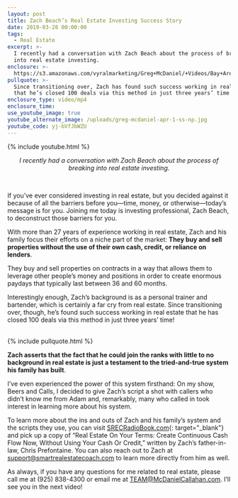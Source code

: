 ```yaml
---
layout: post
title: Zach Beach’s Real Estate Investing Success Story
date: 2019-03-28 00:00:00
tags:
  - Real Estate
excerpt: >-
  I recently had a conversation with Zach Beach about the process of breaking
  into real estate investing.
enclosure: >-
  https://s3.amazonaws.com/vyralmarketing/Greg+McDaniel/+Videos/Bay+Area+Real+Estate+Agent+-+Zach+Beachs+Real+Estate+Investing+Success+Story.mp4
pullquote: >-
  Since transitioning over, Zach has found such success working in real estate
  that he’s closed 100 deals via this method in just three years’ time!
enclosure_type: video/mp4
enclosure_time:
use_youtube_image: true
youtube_alternate_image: /uploads/greg-mcdaniel-apr-1-ss-np.jpg
youtube_code: yj-bVfJbWZU
---
```


{% include youtube.html %}

<center><em>I recently had a conversation with Zach Beach about the process of breaking into real estate investing.</em></center>

&nbsp;

If you’ve ever considered investing in real estate, but you decided against it because of all the barriers before you—time, money, or otherwise—today’s message is for you. Joining me today is investing professional, Zach Beach, to deconstruct those barriers for you.

With more than 27 years of experience working in real estate, Zach and his family focus their efforts on a niche part of the market: **They buy and sell properties without the use of their own cash, credit, or reliance on lenders**.

They buy and sell properties on contracts in a way that allows them to leverage other people’s money and positions in order to create enormous paydays that typically last between 36 and 60 months.

Interestingly enough, Zach’s background is as a personal trainer and bartender, which is certainly a far cry from real estate. Since transitioning over, though, he’s found such success working in real estate that he has closed 100 deals via this method in just three years’ time!<br>&nbsp;

{% include pullquote.html %}

**Zach asserts that the fact that he could join the ranks with little to no background in real estate is just a testament to the tried-and-true system his family has built**.

I’ve even experienced the power of this system firsthand: On my show, Beers and Calls, I decided to give Zach’s script a shot with callers who didn’t know me from Adam and, remarkably, many who called in took interest in learning more about his system.

To learn more about the ins and outs of Zach and his family’s system and the scripts they use, you can visit [SRECRadioBook.com](http://hugewhy-045226.pages.infusionsoft.net/?cookieUUID=fa3a943a-9c28-42c7-a370-a12dcb6eb84a){: target="_blank"} and pick up a copy of “Real Estate On Your Terms: Create Continuous Cash Flow Now, Without Using Your Cash Or Credit,” written by Zach’s father-in-law, Chris Prefontaine. You can also reach out to Zach at [support@smartrealestatecoach.com](mailto:support@smartrealestatecoach.com) to learn more directly from him as well.

As always, if you have any questions for me related to real estate, please call me at (925) 838-4300 or email me at [TEAM@McDanielCallahan.com](mailto:TEAM@McDanielCallahan.com). I’ll see you in the next video!